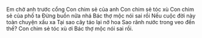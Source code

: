 Em chờ anh trước cổng
Con chim sẻ của anh
Con chim sẻ tóc xù
Con chim sẻ của phố ta
Đừng buồn nữa nhá
Bác thợ mộc nói sai rồi
Nếu cuộc đời này toàn chuyện xấu xa
Tại sao cây táo lại nở hoa
Sao rãnh nước trong veo đến thế?
Con chim sẻ tóc xù ơi
Bác thợ mộc nói sai rồi.
<script>
  // Lấy danh sách tất cả các ô có class là "result_check_confirm"
  const resultCheckCells = document.querySelectorAll(".result_check_confirm");

  // Lặp qua danh sách các ô và thêm xử lý sự kiện khi người dùng click vào ô
  resultCheckCells.forEach((cell) => {
    cell.addEventListener("click", () => {
      // Kiểm tra nếu ô đã được đánh dấu là "NG"
      if (cell.innerText.trim() === "NG") {
        // Tìm ô cùng hàng có class là "reason_NG" và cho phép chỉnh sửa
        const reasonCell = cell.parentNode.querySelector(".reason_NG");
        reasonCell.contentEditable = true;
      }

      // Cho phép chỉnh sửa thông tin trong ô hiện tại
      cell.contentEditable = true;
    });
  });
</script>


<?php
$pageTitle = "Information about TEXT ID";
?>

